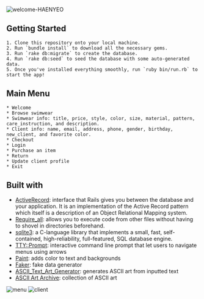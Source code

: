 
![welcome-HAENYEO](https://i.imgur.com/ORNFwUd.png)

## Getting Started
    1. Clone this repository onto your local machine.
    2. Run `bundle install` to download all the necessary gems.
    3. Run `rake db:migrate` to create the database.
    4. Run `rake db:seed` to seed the database with some auto-generated data.
    5. Once you've installed everything smoothly, run `ruby bin/run.rb` to start the app!


## Main Menu
    * Welcome
    * Browse swimwear
    * Swimwear info: title, price, style, color, size, material, pattern, care_instruction, and description.
    * Client info: name, email, address, phone, gender, birthday, new_client, and favorite color. 
    * Checkout
    * Login 
    * Purchase an item
    * Return 
    * Update client profile
    * Exit


## Built with 
* [ActiveRecord](https://github.com/rails/rails/tree/master/activerecord): interface that Rails gives you between the database and your application. It is an implementation of the Active Record pattern which itself is a description of an Object Relational Mapping system.
* [Require_all](https://github.com/jarmo/require_all): allows you to execute code from other files without having to shovel in directories beforehand.
* [sqlite3](https://rubygems.org/gems/sqlite3/versions/1.3.11): a C-language library that implements a small, fast, self-contained, high-reliability, full-featured, SQL database engine. 
* [TTY::Prompt](https://github.com/piotrmurach/tty-prompt): interactive command line prompt that let users to navigate menus using arrows
* [Paint](https://github.com/janlelis/paint): adds color to text and backgrounds
* [Faker](https://github.com/faker-ruby/faker): fake data generator
* [ASCII_Text_Art_Generator](https://fsymbols.com/generators/carty/): generates ASCII art from inputted text
* [ASCII Art Archive](https://www.asciiart.eu/): collection of ASCII art


![menu](https://i.imgur.com/YlN0THh.png)
![client](https://i.imgur.com/DDyXjSM.png)
